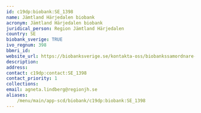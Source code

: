 ```yaml
---
id: c19dp:biobank:SE_1398
name: Jämtland Härjedalen biobank
acronym: Jämtland Härjedalen biobank
juridical_person: Region Jämtland Härjedalen
country: SE
biobank_sverige: TRUE
ivo_regnum: 398
bbmri_id:
website_url: https://biobanksverige.se/kontakta-oss/biobankssamordnare-och-nej-talonger/
description:
address:
contact: c19dp:contact:SE_1398
contact_priority: 1
collections:
email: agneta.lindberg@regionjh.se
aliases:
    /menu/main/app-scd/biobank/c19dp:biobank:SE_1398
---
```

